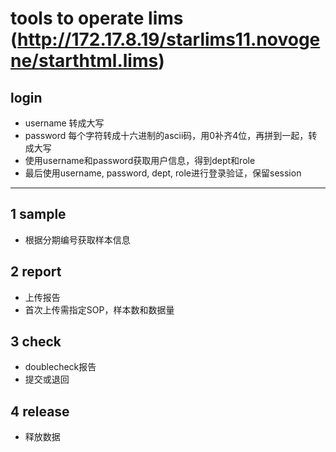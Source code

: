 # tools to operate lims (http://172.17.8.19/starlims11.novogene/starthtml.lims)

## login
- username 转成大写
- password 每个字符转成十六进制的ascii码，用0补齐4位，再拼到一起，转成大写
- 使用username和password获取用户信息，得到dept和role
- 最后使用username, password, dept, role进行登录验证，保留session

---

## 1 sample
- 根据分期编号获取样本信息


## 2 report
- 上传报告
- 首次上传需指定SOP，样本数和数据量

## 3 check
- doublecheck报告
- 提交或退回

## 4 release
- 释放数据
